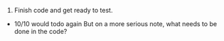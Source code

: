 1. Finish code and get ready to test.
 - 10/10 would todo again
 But on a more serious note, what needs to be done in the code?

